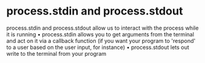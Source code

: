 # process.stdin and process.stdout

process.stdin and process.stdout allow us to interact with the process while it is running 
 • process.stdin allows you to get arguments from the terminal and 
 act on it via a callback function (if you want your program to 'respond'
 to a user based on the user input, for instance)
 • process.stdout lets out write to the terminal from your program


